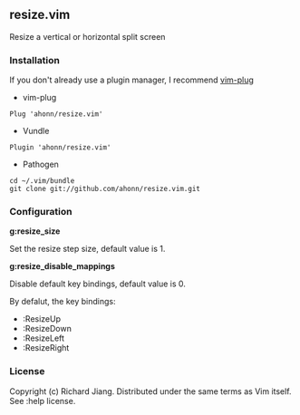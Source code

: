 ## resize.vim
Resize a vertical or horizontal split screen

### Installation
If you don't already use a plugin manager, I recommend [vim-plug](https://github.com/junegunn/vim-plug)

- vim-plug
```
Plug 'ahonn/resize.vim'
```

- Vundle
```
Plugin 'ahonn/resize.vim'
```

- Pathogen
```
cd ~/.vim/bundle
git clone git://github.com/ahonn/resize.vim.git
```

### Configuration
**g:resize_size**

Set the resize step size, default value is 1.

**g:resize_disable_mappings**

Disable default key bindings, default value is 0.

By defalut, the key bindings:
- <S-Up> :ResizeUp
- <S-Down> :ResizeDown
- <S-Left> :ResizeLeft
- <S-Right> :ResizeRight

### License
Copyright (c) Richard Jiang. Distributed under the same terms as Vim itself. See :help license.
